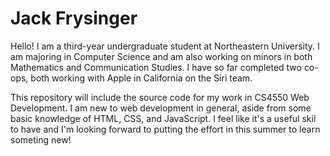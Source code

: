 # Jack Frysinger

Hello! I am a third-year undergraduate student at Northeastern University. I am majoring in Computer Science and am also working on minors in both Mathematics and Communication Studies. I have so far completed two co-ops, both working with Apple in California on the Siri team.

This repository will include the source code for my work in CS4550 Web Development. I am new to web development in general, aside from some basic knowledge of HTML, CSS, and JavaScript. I feel like it's a useful skil to have and I'm looking forward to putting the effort in this summer to learn someting new!
